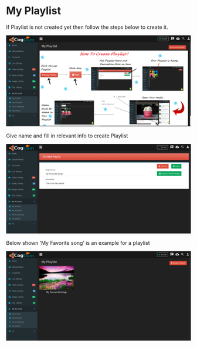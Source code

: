 # My Playlist

If Playlist is not created yet then follow the steps below to create it.

![](../.gitbook/assets/image%20%2833%29.png)

Give name and fill in relevant info to create Playlist

![](../.gitbook/assets/image%20%2864%29.png)

Below shown ‘My Favorite song’ is an example for a playlist

![](../.gitbook/assets/image%20%289%29.png)


